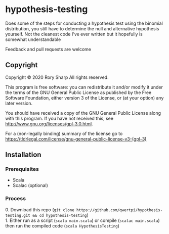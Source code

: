 # hypothesis-testing
Does some of the steps for conducting a hypothesis test using the binomial distribution, you still have to determine the null and alternative hypothesis yourself.
Not the cleanest code I've ever written but it hopefully is somewhat understandable

Feedback and pull requests are welcome
## Copyright
Copyright © 2020  Rory Sharp All rights reserved.

This program is free software: you can redistribute it and/or modify
it under the terms of the GNU General Public License as published by
the Free Software Foundation, either version 3 of the License, or
(at your option) any later version.

You should have received a copy of the GNU General Public License
along with this program.  If you have not received this, see <http://www.gnu.org/licenses/gpl-3.0.html>.

For a (non-legally binding) summary of the license go to https://tldrlegal.com/license/gnu-general-public-license-v3-(gpl-3)
## Installation
### Prerequisites
* Scala
* Scalac (optional)
### Process
0\. Download this repo (`git clone https://github.com/qwertpi/hypothesis-testing.git && cd hypothesis-testing`)  
1\. Either run as a script (`scala main.scala`) or compile (`scalac main.scala`) then run the compiled code (`scala HypothesisTesting`)
